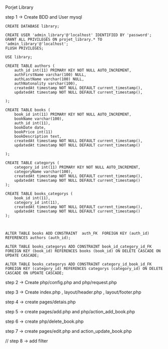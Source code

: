 Porjet Library


step 1 -> Create BDD and User mysql

    CREATE DATABASE library;

    CREATE USER 'admin_library'@'localhost' IDENTIFIED BY 'password';
    GRANT ALL PRIVILEGES ON projet_library.* TO 'admin_library'@'localhost';
    FLUSH PRIVILEGES;

    USE library;

    CREATE TABLE authors (
        auth_id int(11) PRIMARY KEY NOT NULL AUTO_INCREMENT,
        authFirstName varchar(100) NULL,
        authLastName varchar(100) NULL,
        authNatonality varchar(100),
        createdAt timestamp NOT NULL DEFAULT current_timestamp(),
        updatedAt timestamp NOT NULL DEFAULT current_timestamp(),
        
    );

    CREATE TABLE books (
        book_id int(11) PRIMARY KEY NOT NULL AUTO_INCREMENT,
        bookName varchar(100),
        auth_id int(11),
        bookDate date,
        bookPrice int(11)
        bookDescription text,
        createdAt timestamp NOT NULL DEFAULT current_timestamp(),
        updatedAt timestamp NOT NULL DEFAULT current_timestamp()
        
    );

    CREATE TABLE categorys (
        category_id int(11) PRIMARY KEY NOT NULL AUTO_INCREMENT,
        categoryName varchar(100),
        createdAt timestamp NOT NULL DEFAULT current_timestamp(),
        updatedAt timestamp NOT NULL DEFAULT current_timestamp()
    );

    CREATE TABLE books_categorys (
        book_id int(11),
        category_id int(11),
        createdAt timestamp NOT NULL DEFAULT current_timestamp(),
        updatedAt timestamp NOT NULL DEFAULT current_timestamp()
    );

    

    ALTER TABLE books ADD CONSTRAINT  auth_FK  FOREIGN KEY (auth_id) REFERENCES authors (auth_id);

    ALTER TABLE books_categorys ADD CONSTRAINT book_id_category_id_FK FOREIGN KEY (book_id) REFERENCES books (book_id) ON DELETE CASCADE ON UPDATE CASCADE;

    ALTER TABLE books_categorys ADD CONSTRAINT category_id_book_id_FK FOREIGN KEY (category_id) REFERENCES categorys (category_id) ON DELETE CASCADE ON UPDATE CASCADE;

step 2 -> Create php/config.php  and php/request.php

step 3 -> Create index.php , layout/header.php , layout/footer.php

step 4 -> create pages/detais.php 

step 5 -> create pages/add.php and php/action_add_book.php

step 6 -> create php/delete_book.php

step 7 -> create pages/edit.php and action_update_book.php

// step 8 -> add filter 


